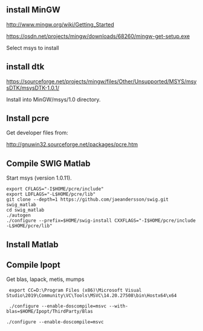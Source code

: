## install MinGW

http://www.mingw.org/wiki/Getting_Started

https://osdn.net/projects/mingw/downloads/68260/mingw-get-setup.exe

Select msys to install

## install dtk

https://sourceforge.net/projects/mingw/files/Other/Unsupported/MSYS/msysDTK/msysDTK-1.0.1/

Install into MinGW/msys/1.0 directory.

## Install pcre

Get developer files from:

http://gnuwin32.sourceforge.net/packages/pcre.htm

## Compile SWIG Matlab

Start msys (version 1.0.11). 

```
export CFLAGS="-I$HOME/pcre/include"
export LDFLAGS="-L$HOME/pcre/lib"
git clone --depth=1 https://github.com/jaeandersson/swig.git swig_matlab
cd swig_matlab
./autogen
./configure --prefix=$HOME/swig-install CXXFLAGS="-I$HOME/pcre/include -L$HOME/pcre/lib"
```

## Install Matlab


## Compile Ipopt

Get blas, lapack, metis, mumps

``` export CC=D:\Program Files (x86)\Microsoft Visual Studio\2019\Community\VC\Tools\MSVC\14.20.27508\bin\Hostx64\x64```

``` ./configure --enable-doscompile=msvc --with-blas=$HOME/Ipopt/ThirdParty/Blas```

```./configure --enable-doscompile=msvc```
